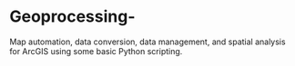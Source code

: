 # Geoprocessing-
Map automation, data conversion, data management, and spatial analysis for ArcGIS using some basic Python scripting. 
